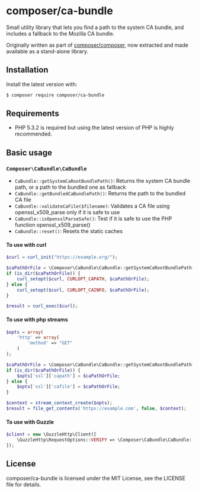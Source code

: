 composer/ca-bundle
==================

Small utility library that lets you find a path to the system CA bundle, and includes a fallback to the Mozilla CA
bundle.

Originally written as part of [composer/composer](https://github.com/composer/composer), now extracted and made
available as a stand-alone library.


Installation
------------

Install the latest version with:

```bash
$ composer require composer/ca-bundle
```

Requirements
------------

* PHP 5.3.2 is required but using the latest version of PHP is highly recommended.

Basic usage
-----------

### `Composer\CaBundle\CaBundle`

- `CaBundle::getSystemCaRootBundlePath()`: Returns the system CA bundle path, or a path to the bundled one as fallback
- `CaBundle::getBundledCaBundlePath()`: Returns the path to the bundled CA file
- `CaBundle::validateCaFile($filename)`: Validates a CA file using openssl_x509_parse only if it is safe to use
- `CaBundle::isOpensslParseSafe()`: Test if it is safe to use the PHP function openssl_x509_parse()
- `CaBundle::reset()`: Resets the static caches

#### To use with curl

```php
$curl = curl_init("https://example.org/");

$caPathOrFile = \Composer\CaBundle\CaBundle::getSystemCaRootBundlePath();
if (is_dir($caPathOrFile)) {
    curl_setopt($curl, CURLOPT_CAPATH, $caPathOrFile);
} else {
    curl_setopt($curl, CURLOPT_CAINFO, $caPathOrFile);
}

$result = curl_exec($curl);
```

#### To use with php streams

```php
$opts = array(
    'http' => array(
        'method' => "GET"
    )
);

$caPathOrFile = \Composer\CaBundle\CaBundle::getSystemCaRootBundlePath();
if (is_dir($caPathOrFile)) {
    $opts['ssl']['capath'] = $caPathOrFile;
} else {
    $opts['ssl']['cafile'] = $caPathOrFile;
}

$context = stream_context_create($opts);
$result = file_get_contents('https://example.com', false, $context);
```

#### To use with Guzzle

```php
$client = new \GuzzleHttp\Client([
    \GuzzleHttp\RequestOptions::VERIFY => \Composer\CaBundle\CaBundle::getSystemCaRootBundlePath()
]);
```

License
-------

composer/ca-bundle is licensed under the MIT License, see the LICENSE file for details.
